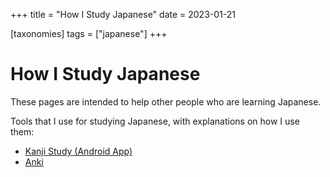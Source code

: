 +++
title = "How I Study Japanese"
date = 2023-01-21

[taxonomies]
tags = ["japanese"]
+++

# How I Study Japanese

These pages are intended to help other people who are learning Japanese.

Tools that I use for studying Japanese, with explanations on how I use them:

- [Kanji Study (Android App)](@/blog/kanji-study/index.md)
- [Anki](@/blog/anki-for-japanese/index.md)
